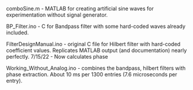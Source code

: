 comboSine.m - MATLAB for creating artificial sine waves for experimentation without signal generator. 

BP_Filter.ino - C for Bandpass filter with some hard-coded waves already included.

FilterDesignManual.ino - original C file for Hilbert filter with hard-coded coefficient values. Replicates MATLAB output (and documentation) nearly perfectly. 7/15/22 - Now calculates phase

Working_Without_Analog.ino - combines the bandpass, hilbert filters with phase extraction. About 10 ms per 1300 entries (7.6 microseconds per entry).
